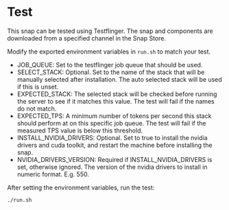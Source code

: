 # Test

This snap can be tested using Testflinger.
The snap and components are downloaded from a specified channel in the Snap Store.

Modify the exported environment variables in `run.sh` to match your test.

* JOB_QUEUE: Set to the testflinger job queue that should be used.
* SELECT_STACK: Optional. Set to the name of the stack that will be manually selected after installation. The auto selected stack will be used if this is unset.
* EXPECTED_STACK: The selected stack will be checked before running the server to see if it matches this value. The test will fail if the names do not match.
* EXPECTED_TPS: A minimum number of tokens per second this stack should perform at on this specific job queue. The test will fail if the measured TPS value is below this threshold.
* INSTALL_NVIDIA_DRIVERS: Optional. Set to true to install the nvidia drivers and cuda toolkit, and restart the machine before installing the snap. 
* NVIDIA_DRIVERS_VERSION: Required if INSTALL_NVIDIA_DRIVERS is set, otherwise ignored. The version of the nvidia drivers to install in numeric format. E.g. 550.  

After setting the environment variables, run the test:
```
./run.sh
```
